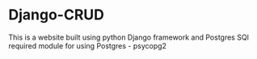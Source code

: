 # Django-CRUD
This is a website built using python Django framework and Postgres SQl
required module for using Postgres - psycopg2
